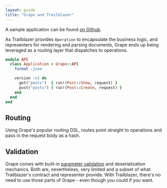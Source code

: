 ```yaml
---
layout: guide
title: "Grape and Trailblazer"
---
```


A sample application can be found [on Github](https://github.com/apotonick/gemgem-grape).

As Trailblazer provides `Operation` to encapsulate the business logic, and representers for rendering and parsing documents, Grape ends up being leveraged as a routing layer that dispatches to operations.

```ruby
module API
  class Application < Grape::API
    format :json

    version :v1 do
      get("posts")  { run!(Post::Show, request) }
      post("posts") { run!(Post::Create, request) }
    end
  end
end
```

## Routing

Using Grape's popular routing DSL, routes point straight to operations and pass in the request body as a hash.



## Validation

Grape comes with built-in [parameter validation](https://github.com/ruby-grape/grape#parameter-validation-and-coercion) and deserialization mechanics. Both are, nevertheless, very limited and a subset of what Trailblazer's contract and representer provide. With Trailblazer, there's no need to use those parts of Grape - even though you could if you want.
